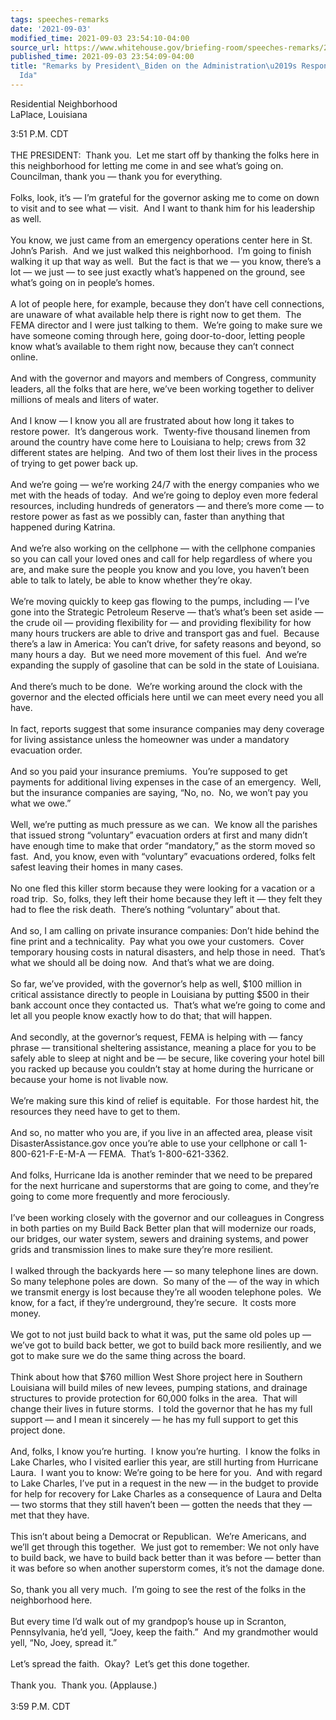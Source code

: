 ```yaml
---
tags: speeches-remarks
date: '2021-09-03'
modified_time: 2021-09-03 23:54:10-04:00
source_url: https://www.whitehouse.gov/briefing-room/speeches-remarks/2021/09/03/remarks-by-president-biden-on-the-administrations-response-to-hurricane-ida/
published_time: 2021-09-03 23:54:09-04:00
title: "Remarks by President\_Biden on the Administration\u2019s Response to Hurricane\_\
  Ida"
---
```

 
Residential Neighborhood  
LaPlace, Louisiana

3:51 P.M. CDT  
      
THE PRESIDENT:  Thank you.  Let me start off by thanking the folks here
in this neighborhood for letting me come in and see what’s going on. 
Councilman, thank you — thank you for everything.  
   
Folks, look, it’s — I’m grateful for the governor asking me to come on
down to visit and to see what — visit.  And I want to thank him for his
leadership as well.  
   
You know, we just came from an emergency operations center here in St.
John’s Parish.  And we just walked this neighborhood.  I’m going to
finish walking it up that way as well.  But the fact is that we — you
know, there’s a lot — we just — to see just exactly what’s happened on
the ground, see what’s going on in people’s homes.  
   
A lot of people here, for example, because they don’t have cell
connections, are unaware of what available help there is right now to
get them.  The FEMA director and I were just talking to them.  We’re
going to make sure we have someone coming through here, going
door-to-door, letting people know what’s available to them right now,
because they can’t connect online.   
   
And with the governor and mayors and members of Congress, community
leaders, all the folks that are here, we’ve been working together to
deliver millions of meals and liters of water.  
   
And I know — I know you all are frustrated about how long it takes to
restore power.  It’s dangerous work.  Twenty-five thousand linemen from
around the country have come here to Louisiana to help; crews from 32
different states are helping.  And two of them lost their lives in the
process of trying to get power back up.  
   
And we’re going — we’re working 24/7 with the energy companies who we
met with the heads of today.  And we’re going to deploy even more
federal resources, including hundreds of generators — and there’s more
come — to restore power as fast as we possibly can, faster than anything
that happened during Katrina.  
   
And we’re also working on the cellphone — with the cellphone companies
so you can call your loved ones and call for help regardless of where
you are, and make sure the people you know and you love, you haven’t
been able to talk to lately, be able to know whether they’re okay.  
   
We’re moving quickly to keep gas flowing to the pumps, including — I’ve
gone into the Strategic Petroleum Reserve — that’s what’s been set aside
— the crude oil — providing flexibility for — and providing flexibility
for how many hours truckers are able to drive and transport gas and
fuel.  Because there’s a law in America: You can’t drive, for safety
reasons and beyond, so many hours a day.  But we need more movement of
this fuel.  And we’re expanding the supply of gasoline that can be sold
in the state of Louisiana.  
   
And there’s much to be done.  We’re working around the clock with the
governor and the elected officials here until we can meet every need you
all have.  
   
In fact, reports suggest that some insurance companies may deny coverage
for living assistance unless the homeowner was under a mandatory
evacuation order.   
   
And so you paid your insurance premiums.  You’re supposed to get
payments for additional living expenses in the case of an emergency. 
Well, but the insurance companies are saying, “No, no.  No, we won’t pay
you what we owe.”  
   
Well, we’re putting as much pressure as we can.  We know all the
parishes that issued strong “voluntary” evacuation orders at first and
many didn’t have enough time to make that order “mandatory,” as the
storm moved so fast.  And, you know, even with “voluntary” evacuations
ordered, folks felt safest leaving their homes in many cases.  
   
No one fled this killer storm because they were looking for a vacation
or a road trip.  So, folks, they left their home because they left it —
they felt they had to flee the risk death.  There’s nothing “voluntary”
about that.  
   
And so, I am calling on private insurance companies: Don’t hide behind
the fine print and a technicality.  Pay what you owe your customers. 
Cover temporary housing costs in natural disasters, and help those in
need.  That’s what we should all be doing now.  And that’s what we are
doing.  
   
So far, we’ve provided, with the governor’s help as well, $100 million
in critical assistance directly to people in Louisiana by putting $500
in their bank account once they contacted us.  That’s what we’re going
to come and let all you people know exactly how to do that; that will
happen.  
   
And secondly, at the governor’s request, FEMA is helping with — fancy
phrase — transitional sheltering assistance, meaning a place for you to
be safely able to sleep at night and be — be secure, like covering your
hotel bill you racked up because you couldn’t stay at home during the
hurricane or because your home is not livable now.    
   
We’re making sure this kind of relief is equitable.  For those hardest
hit, the resources they need have to get to them.  
   
And so, no matter who you are, if you live in an affected area, please
visit DisasterAssistance.gov once you’re able to use your cellphone or
call 1-800-621-F-E-M-A — FEMA.  That’s 1-800-621-3362.  
   
And folks, Hurricane Ida is another reminder that we need to be prepared
for the next hurricane and superstorms that are going to come, and
they’re going to come more frequently and more ferociously.  
   
I’ve been working closely with the governor and our colleagues in
Congress in both parties on my Build Back Better plan that will
modernize our roads, our bridges, our water system, sewers and draining
systems, and power grids and transmission lines to make sure they’re
more resilient.  
   
I walked through the backyards here — so many telephone lines are down. 
So many telephone poles are down.  So many of the — of the way in which
we transmit energy is lost because they’re all wooden telephone poles. 
We know, for a fact, if they’re underground, they’re secure.  It costs
more money.  
   
We got to not just build back to what it was, put the same old poles up
— we’ve got to build back better, we got to build back more resiliently,
and we got to make sure we do the same thing across the board.  
   
Think about how that $760 million West Shore project here in Southern
Louisiana will build miles of new levees, pumping stations, and drainage
structures to provide protection for 60,000 folks in the area.  That
will change their lives in future storms.  I told the governor that he
has my full support — and I mean it sincerely — he has my full support
to get this project done.  
   
And, folks, I know you’re hurting.  I know you’re hurting.  I know the
folks in Lake Charles, who I visited earlier this year, are still
hurting from Hurricane Laura.  I want you to know: We’re going to be
here for you.  And with regard to Lake Charles, I’ve put in a request in
the new — in the budget to provide for help for recovery for Lake
Charles as a consequence of Laura and Delta — two storms that they still
haven’t been — gotten the needs that they — met that they have.  
   
This isn’t about being a Democrat or Republican.  We’re Americans, and
we’ll get through this together.  We just got to remember: We not only
have to build back, we have to build back better than it was before —
better than it was before so when another superstorm comes, it’s not the
damage done.  
   
So, thank you all very much.  I’m going to see the rest of the folks in
the neighborhood here.  
   
But every time I’d walk out of my grandpop’s house up in Scranton,
Pennsylvania, he’d yell, “Joey, keep the faith.”  And my grandmother
would yell, “No, Joey, spread it.”   
   
Let’s spread the faith.  Okay?  Let’s get this done together.  
   
Thank you.  Thank you. (Applause.)   
   
3:59 P.M. CDT
